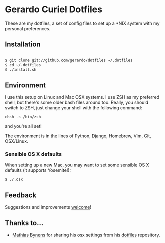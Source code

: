 # Gerardo Curiel Dotfiles

These are my dotfiles, a set of config files to set up a *NIX system
with my personal preferences.

## Installation

```bash

$ git clone git://github.com/gerardo/dotfiles ~/.dotfiles
$ cd ~/.dotfiles
$ ./install.sh
```

## Environment

I use this setup on Linux and Mac OSX systems. I use ZSH as my preferred shell,
but there's some older bash files around too. Really, you should switch to
ZSH, just change your shell with the following command:

` chsh -s /bin/zsh `

and you're all set!

The environment is in the lines of Python, Django, Homebrew, Vim, Git,
OSX/Linux.

### Sensible OS X defaults

When setting up a new Mac, you may want to set some sensible OS X defaults (it supports Yosemite!):

```bash
$ ./.osx
```


## Feedback

Suggestions and improvements [welcome](https://github.com/gerardo/dotfiles/issues)!

## Thanks to…

* [Mathias Bynens](http://mathiasbynens.be/) for sharing his osx settings from his
[dotfiles](https://github.com/mathiasbynens/dotfiles) repository.

